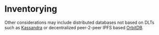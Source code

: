 # Inventorying

Other considerations may include distributed databases not based on DLTs such as [Kassandra](https://cassandra.apache.org/_/index.html) or decentralized peer-2-peer
IPFS based [OrbitDB](https://github.com/orbitdb/orbitdb).
